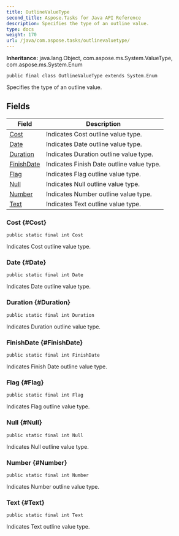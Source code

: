 ```yaml
---
title: OutlineValueType
second_title: Aspose.Tasks for Java API Reference
description: Specifies the type of an outline value.
type: docs
weight: 170
url: /java/com.aspose.tasks/outlinevaluetype/
---
```


**Inheritance:**
java.lang.Object, com.aspose.ms.System.ValueType, com.aspose.ms.System.Enum
```
public final class OutlineValueType extends System.Enum
```

Specifies the type of an outline value.
## Fields

| Field | Description |
| --- | --- |
| [Cost](#Cost) | Indicates Cost outline value type. |
| [Date](#Date) | Indicates Date outline value type. |
| [Duration](#Duration) | Indicates Duration outline value type. |
| [FinishDate](#FinishDate) | Indicates Finish Date outline value type. |
| [Flag](#Flag) | Indicates Flag outline value type. |
| [Null](#Null) | Indicates Null outline value type. |
| [Number](#Number) | Indicates Number outline value type. |
| [Text](#Text) | Indicates Text outline value type. |
### Cost {#Cost}
```
public static final int Cost
```


Indicates Cost outline value type.

### Date {#Date}
```
public static final int Date
```


Indicates Date outline value type.

### Duration {#Duration}
```
public static final int Duration
```


Indicates Duration outline value type.

### FinishDate {#FinishDate}
```
public static final int FinishDate
```


Indicates Finish Date outline value type.

### Flag {#Flag}
```
public static final int Flag
```


Indicates Flag outline value type.

### Null {#Null}
```
public static final int Null
```


Indicates Null outline value type.

### Number {#Number}
```
public static final int Number
```


Indicates Number outline value type.

### Text {#Text}
```
public static final int Text
```


Indicates Text outline value type.

